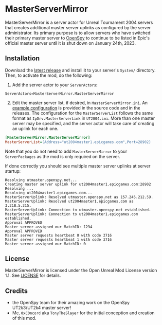 MasterServerMirror
==================
MasterServerMirror is a server actor for Unreal Tournament 2004 servers that creates additional master server uplinks as configured by the server administrator.
Its primary purpose is to allow servers who have switched their primary master server to [OpenSpy](https://github.com/chc/openspy-core-v2) to continue to be listed in Epic's official master server until it is shut down on January 24th, 2023.

Installation
------------
Download the [latest release](https://github.com/0xC0ncord/MasterServerMirror/releases/latest) and install it to your server's `System/` directory. Then, to activate the mod, do the following:
1. Add the server actor to your `ServerActors`:
```
ServerActors=MasterServerMirror.MasterServerMirror
```
2. Edit the master server list, if desired, in `MasterServerMirror.ini`.
An [example configuration](examples/MasterServerMirror.ini) is provided in the source code and in the releases.
The configuration for the `MasterServerList` follows the same format as `IpDrv.MasterServerLink` in `UT2004.ini`.
More than one master server may be specified, and the server actor will take care of creating an uplink for each one.
```ini
[MasterServerMirror.MasterServerMirror]
MasterServerList=(Address="ut2004master1.epicgames.com",Port=28902)
```
Note that you do not need to add `MasterServerMirror` to your `ServerPackages` as the mod is only required on the server.

If done correctly you should see multiple master server uplinks at server startup:
```
Resolving utmaster.openspy.net...
Creating master server uplink for ut2004master1.epicgames.com:28902
Resolving ...
Resolving ut2004master1.epicgames.com...
MasterServerUplink: Resolved utmaster.openspy.net as 157.245.212.59.
MasterServerUplink: Resolved ut2004master1.epicgames.com as 3.218.5.215.
MasterServerUplink: Connection to utmaster.openspy.net established.
MasterServerUplink: Connection to ut2004master1.epicgames.com established.
Approval APPROVED
Master server assigned our MatchID: 1234
Approval APPROVED
Master server requests heartbeat 0 with code 3716
Master server requests heartbeat 1 with code 3716
Master server assigned our MatchID: 0
```

License
-------
MasterServerMirror is licensed under the Open Unreal Mod License version 1.1. See [LICENSE](LICENSE) for details.

Credits
-------
- the OpenSpy team for their amazing work on the OpenSpy UT2k3/UT2k4 master server!
- Me, `0xC0ncord` aka `TonyTheSlayer` for the initial conception and creation of this mod.
